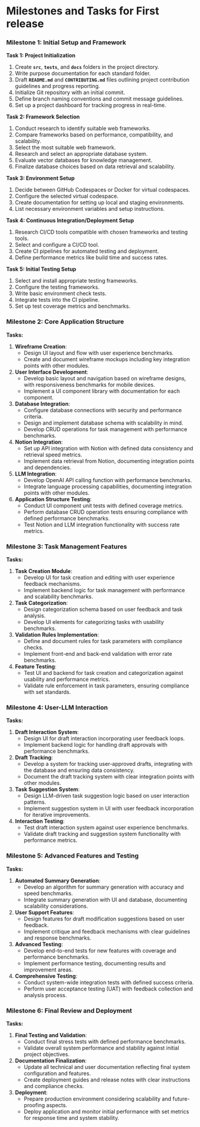 # Milestones and Tasks for First release

### **Milestone 1: Initial Setup and Framework**

**Task 1: Project Initialization**

1. Create **`src`**, **`tests`**, and **`docs`** folders in the project directory.
2. Write purpose documentation for each standard folder.
3. Draft **`README.md`** and **`CONTRIBUTING.md`** files outlining project contribution guidelines and progress reporting.
4. Initialize Git repository with an initial commit.
5. Define branch naming conventions and commit message guidelines.
6. Set up a project dashboard for tracking progress in real-time.

**Task 2: Framework Selection**

1. Conduct research to identify suitable web frameworks.
2. Compare frameworks based on performance, compatibility, and scalability.
3. Select the most suitable web framework.
4. Research and select an appropriate database system.
5. Evaluate vector databases for knowledge management.
6. Finalize database choices based on data retrieval and scalability.

**Task 3: Environment Setup**

1. Decide between GitHub Codespaces or Docker for virtual codespaces.
2. Configure the selected virtual codespace.
3. Create documentation for setting up local and staging environments.
4. List necessary environment variables and setup instructions.

**Task 4: Continuous Integration/Deployment Setup**

1. Research CI/CD tools compatible with chosen frameworks and testing tools.
2. Select and configure a CI/CD tool.
3. Create CI pipelines for automated testing and deployment.
4. Define performance metrics like build time and success rates.

**Task 5: Initial Testing Setup**

1. Select and install appropriate testing frameworks.
2. Configure the testing frameworks.
3. Write basic environment check tests.
4. Integrate tests into the CI pipeline.
5. Set up test coverage metrics and benchmarks.

### **Milestone 2: Core Application Structure**

**Tasks:**

1. **Wireframe Creation**:
    - Design UI layout and flow with user experience benchmarks.
    - Create and document wireframe mockups including key integration points with other modules.
2. **User Interface Development**:
    - Develop basic layout and navigation based on wireframe designs, with responsiveness benchmarks for mobile devices.
    - Implement a UI component library with documentation for each component.
3. **Database Integration**:
    - Configure database connections with security and performance criteria.
    - Design and implement database schema with scalability in mind.
    - Develop CRUD operations for task management with performance benchmarks.
4. **Notion Integration**:
    - Set up API integration with Notion with defined data consistency and retrieval speed metrics.
    - Implement data retrieval from Notion, documenting integration points and dependencies.
5. **LLM Integration**:
    - Develop OpenAI API calling function with performance benchmarks.
    - Integrate language processing capabilities, documenting integration points with other modules.
6. **Application Structure Testing**:
    - Conduct UI component unit tests with defined coverage metrics.
    - Perform database CRUD operation tests ensuring compliance with defined performance benchmarks.
    - Test Notion and LLM integration functionality with success rate metrics.

### **Milestone 3: Task Management Features**

**Tasks:**

1. **Task Creation Module**:
    - Develop UI for task creation and editing with user experience feedback mechanisms.
    - Implement backend logic for task management with performance and scalability benchmarks.
2. **Task Categorization**:
    - Design categorization schema based on user feedback and task analysis.
    - Develop UI elements for categorizing tasks with usability benchmarks.
3. **Validation Rules Implementation**:
    - Define and document rules for task parameters with compliance checks.
    - Implement front-end and back-end validation with error rate benchmarks.
4. **Feature Testing**:
    - Test UI and backend for task creation and categorization against usability and performance metrics.
    - Validate rule enforcement in task parameters, ensuring compliance with set standards.

### **Milestone 4: User-LLM Interaction**

**Tasks:**

1. **Draft Interaction System**:
    - Design UI for draft interaction incorporating user feedback loops.
    - Implement backend logic for handling draft approvals with performance benchmarks.
2. **Draft Tracking**:
    - Develop a system for tracking user-approved drafts, integrating with the database and ensuring data consistency.
    - Document the draft tracking system with clear integration points with other modules.
3. **Task Suggestion System**:
    - Design LLM-driven task suggestion logic based on user interaction patterns.
    - Implement suggestion system in UI with user feedback incorporation for iterative improvements.
4. **Interaction Testing**:
    - Test draft interaction system against user experience benchmarks.
    - Validate draft tracking and suggestion system functionality with performance metrics.

### **Milestone 5: Advanced Features and Testing**

**Tasks:**

1. **Automated Summary Generation**:
    - Develop an algorithm for summary generation with accuracy and speed benchmarks.
    - Integrate summary generation with UI and database, documenting scalability considerations.
2. **User Support Features**:
    - Design features for draft modification suggestions based on user feedback.
    - Implement critique and feedback mechanisms with clear guidelines and response benchmarks.
3. **Advanced Testing**:
    - Develop end-to-end tests for new features with coverage and performance benchmarks.
    - Implement performance testing, documenting results and improvement areas.
4. **Comprehensive Testing**:
    - Conduct system-wide integration tests with defined success criteria.
    - Perform user acceptance testing (UAT) with feedback collection and analysis process.

### **Milestone 6: Final Review and Deployment**

**Tasks:**

1. **Final Testing and Validation**:
    - Conduct final stress tests with defined performance benchmarks.
    - Validate overall system performance and stability against initial project objectives.
2. **Documentation Finalization**:
    - Update all technical and user documentation reflecting final system configuration and features.
    - Create deployment guides and release notes with clear instructions and compliance checks.
3. **Deployment**:
    - Prepare production environment considering scalability and future-proofing aspects.
    - Deploy application and monitor initial performance with set metrics for response time and system stability.
